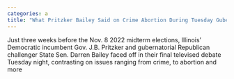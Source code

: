 ```yaml
---
categories: a
title: "What Pritzker Bailey Said on Crime Abortion During Tuesday Gubernatorial Debate"
---
```


Just three weeks before the Nov. 8 2022 midterm elections, Illinois&#8217; Democratic incumbent Gov. J.B. Pritzker and gubernatorial Republican challenger State Sen. Darren Bailey faced off in their final televised debate Tuesday night, contrasting on issues ranging from crime, to abortion and more